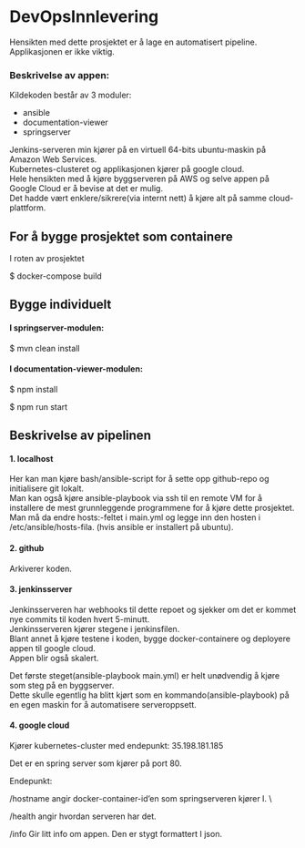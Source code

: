# DevOpsInnlevering

Hensikten med dette prosjektet er å lage en automatisert pipeline.<br/>
Applikasjonen er ikke viktig.


### Beskrivelse av appen:
Kildekoden består av 3 moduler:
-   ansible
-   documentation-viewer
-   springserver

Jenkins-serveren min kjører på en virtuell 64-bits ubuntu-maskin på Amazon Web Services. <br/>
Kubernetes-clusteret og applikasjonen kjører på google cloud. <br/>
Hele hensikten med å kjøre byggserveren på AWS og selve appen på Google Cloud er å bevise at det er mulig. <br/>
Det hadde vært enklere/sikrere(via internt nett) å kjøre alt på samme cloud-plattform. <br/>

## For å bygge prosjektet som containere

I roten av prosjektet

$ docker-compose build

## Bygge individuelt

#### I springserver-modulen:

$ mvn clean install

#### I documentation-viewer-modulen:

$ npm install

$ npm run start

## Beskrivelse av pipelinen

#### 1. localhost
Her kan man kjøre bash/ansible-script for å sette opp github-repo og initialisere git lokalt. <br/>
Man kan også kjøre ansible-playbook via ssh til en remote VM for å installere de mest grunnleggende programmene for å kjøre dette prosjektet. <br/>
Man må da endre hosts:-feltet i main.yml og legge inn den hosten i /etc/ansible/hosts-fila. (hvis ansible er installert på ubuntu).<br/>


#### 2. github
Arkiverer koden.

#### 3. jenkinsserver
Jenkinsserveren har webhooks til dette repoet og sjekker om det er kommet nye commits til koden hvert 5-minutt.<br/>
Jenkinsserveren kjører stegene i jenkinsfilen. <br/>
Blant annet å kjøre testene i koden, bygge docker-containere og deployere appen til google cloud. <br/> 
Appen blir også skalert. <br/>

Det første steget(ansible-playbook main.yml) er helt unødvendig å kjøre som steg på en byggserver. <br/>
Dette skulle egentlig ha blitt kjørt som en kommando(ansible-playbook) på en egen maskin for å automatisere serveroppsett. <br/>




#### 4. google cloud
Kjører kubernetes-cluster med endepunkt: 35.198.181.185 <br/>

Det er en spring server som kjører på port 80. 

Endepunkt:

 /hostname 	angir docker-container-id’en som springserveren kjører I. \
 
 /health            angir hvordan serveren har det.
 
 
 /info		Gir litt info om appen. Den er stygt formattert I json.


